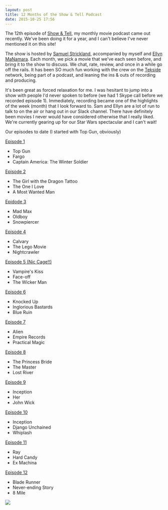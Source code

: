 ```yaml
---
layout: post
title: 12 Months of the Show & Tell Podcast
date: 2015-10-25 17:56
---
```


The 12th episode of [Show & Tell](http://tekside.net/show-tell/ "Show & Tell"), my monthly movie podcast came out recently. We've been doing it for a year, and I can't believe I've never mentioned it on this site!

The show is hosted by [Samuel Strickland](https://twitter.com/samdakark "Samuel Strickland"), accompanied by myself and [Ellyn MaNamara](https://twitter.com/rockerchick "Ellyn MaNamara"). Each month, we pick a movie that we've each seen before, and bring it to the show to discuss. We chat, rate, review, and once in a while go off the rails. It has been SO much fun working with the crew on the [Tekside](http://tekside.net/ "Tekside") network, being part of a podcast, and leaning the ins & outs of recording and producing. 

It's been great as forced relaxation for me. I was hesitant to jump into a show with people I'd never spoken to before (we had 1 Skype call before we recorded episode 1). Immediately, recording became one of the highlights of the week (month) that I look forward to. Sam and Ellyn are a lot of run to talk to on the air or hang out in our Slack channel. There have definitely been movies I never would have considered otherwise that I really liked. We're currently gearing up for our Star Wars spectacular and I can't wait! 

Our episodes to date (I started with Top Gun, obviously)

[Episode 1](http://tekside.net/show-tell/2014/11/17/show-tell-cast-ep001-top-gun-fargo-captain-america-the-winter-soldier "Episode 1")

* Top Gun
* Fargo
* Captain America: The Winter Soldier

[Episode 2](http://tekside.net/show-tell/2014/12/24/show-tell-cast-ep002-the-girl-with-the-dragon-tattoo-the-one-i-love-a-most-wanted-man "Episode 2")

* The Girl with the Dragon Tattoo
* The One I Love
* A Most Wanted Man

[Epidode 3](http://tekside.net/show-tell/2015/1/14/episode-3-mad-max-oldboy-snowpeircer "Epidode 3")

* Mad Max
* Oldboy
* Snowpiercer

[Episode 4](http://tekside.net/show-tell/2015/2/13/show-tell-cast-ep004-calgary-the-lego-movie-nightcrawler "Episode 4")

* Calvary
* The Lego Movie
* Nightcrawler

[Episode 5 (Nic Cage!!)](http://tekside.net/show-tell/2015/3/4/show-tell-cast-ep005-vampires-kiss-faceoff-the-wicker-man "Episode 5 (Nic Cage!!)")

* Vampire's Kiss
* Face-off
* The Wicker Man

[Episode 6](http://tekside.net/show-tell/2015/4/3/episode-6 "Episode 6")

* Knocked Up
* Inglorious Bastards
* Blue Ruin

[Episode 7](http://tekside.net/show-tell/2015/5/5/show-tell-cast-ep007-alien-empire-records-practical-magic "Episode 7")

* Alien
* Empire Records
* Practical Magic

[Episode 8](http://tekside.net/show-tell/2015/6/11/show-tell-cast-ep008-the-princess-bride-the-master-lost-river "Episode 8")

* The Princess Bride
* The Master
* Lost River

[Episode 9](http://tekside.net/show-tell/2015/7/22/show-tell-cast-ep009-inception-her-john-wick "Episode 9")

* Inception
* Her
* John Wick

[Episode 10](http://tekside.net/show-tell/2015/8/14/show-tell-cast-ep010-equilibrium-django-unchained-whiplash "Episode 10")

* Inception
* Django Unchained
* Whiplash

[Episode 11](http://tekside.net/show-tell/2015/9/2/show-tell-cast-ep011-ray-hard-candy-ex-machina "Episode 11")

* Ray
* Hard Candy
* Ex Machina

[Episode 12](http://tekside.net/show-tell/2015/10/13/show-tell-cast-ep012-blade-runner-the-neverending-story-8-mile "Episode 12")

* Blade Runner
* Never-ending Story
* 8 Mile

![](http://static1.squarespace.com/static/511f025be4b09463c75fdc0e/t/54f8d6c9e4b02dcbd8f736d1/1425594059527/1500w/sat.png)